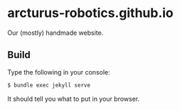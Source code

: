 # arcturus-robotics.github.io

Our (mostly) handmade website.

## Build

Type the following in your console:

```bash
$ bundle exec jekyll serve
```

It should tell you what to put in your browser.